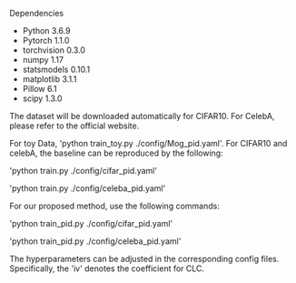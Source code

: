 Dependencies 
- Python 3.6.9
- Pytorch 1.1.0
- torchvision 0.3.0
- numpy 1.17
- statsmodels 0.10.1
- matplotlib 3.1.1
- Pillow 6.1
- scipy 1.3.0

The dataset will be downloaded automatically for CIFAR10. For CelebA, please refer to the official website.

For toy Data, 'python train_toy.py ./config/Mog_pid.yaml'.
For CIFAR10 and celebA, the baseline can be reproduced by the following: 

'python train.py ./config/cifar_pid.yaml'

'python train.py ./config/celeba_pid.yaml'

For our proposed method, use the following commands:

'python train_pid.py ./config/cifar_pid.yaml'

'python train_pid.py ./config/celeba_pid.yaml'

The hyperparameters can be adjusted in the corresponding config files. Specifically, the 'iv' denotes the coefficient for CLC.

